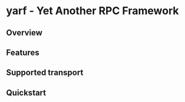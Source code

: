 # yarf - Yet Another RPC Framework 


## Overview

## Features

## Supported transport

## Quickstart